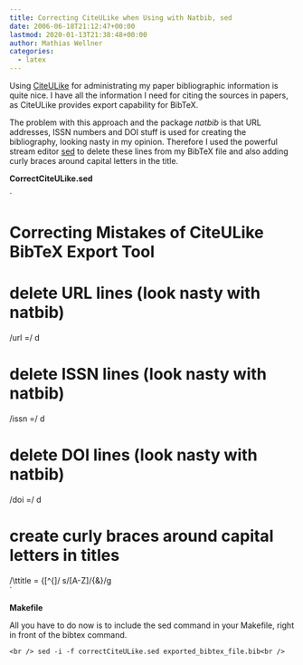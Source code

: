 ```yaml
---
title: Correcting CiteULike when Using with Natbib, sed
date: 2006-06-18T21:12:47+00:00
lastmod: 2020-01-13T21:38:48+00:00
author: Mathias Wellner
categories:
  - latex
---
```

Using [CiteULike](http://www.citeulike.org) for administrating my paper bibliographic information is quite nice. I have all the information I need for citing the sources in papers, as CiteULike provides export capability for BibTeX.

The problem with this approach and the package _natbib_ is that URL addresses, ISSN numbers and DOI stuff is used for creating the bibliography, looking nasty in my opinion. Therefore I used the powerful stream editor [sed](https://de.wikipedia.org/wiki/Sed_%28Unix%29) to delete these lines from my BibTeX file and also adding curly braces around capital letters in the title.

**CorrectCiteULike.sed**
  
`<br />
# Correcting Mistakes of CiteULike BibTeX Export Tool<br />
# delete URL lines (look nasty with natbib)<br />
/url =/ d<br />
# delete ISSN lines (look nasty with natbib)<br />
/issn =/ d<br />
# delete DOI lines (look nasty with natbib)<br />
/doi =/ d<br />
# create curly braces around capital letters in titles<br />
/\ttitle = {[^{]/  s/[A-Z]/{&}/g<br />
` 

**Makefile**

All you have to do now is to include the sed command in your Makefile, right in front of the bibtex command.
  
`<br />
sed -i -f correctCiteULike.sed exported_bibtex_file.bib<br />
`